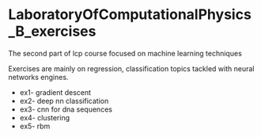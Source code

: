 # LaboratoryOfComputationalPhysics_B_exercises
The second part of lcp course focused on machine learning techniques

Exercises are mainly on regression, classification topics tackled with neural networks engines.

- ex1- gradient descent <br>
- ex2- deep nn classification <br>
- ex3- cnn for dna sequences <br>
- ex4- clustering <br>
- ex5- rbm
